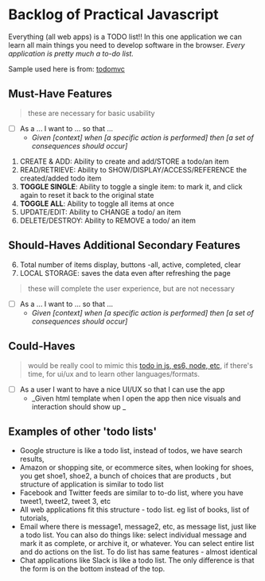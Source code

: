 # Backlog of Practical Javascript

Everything (all web apps) is a TODO list!!
In this one application we can learn all main things you need to develop software in the browser.
_Every application is pretty much a to-do list._

Sample used here is from: [todomvc](todomvc.com/examples/vanillajs/)

## Must-Have Features

> these are necessary for basic usability

- [ ] As a ... I want to ... so that ...
  - _Given [context] when [a specific action is performed] then [a set of consequences should occur]_

1. CREATE & ADD: Ability to create and add/STORE a todo/an item
2. READ/RETRIEVE: Ability to SHOW/DISPLAY/ACCESS/REFERENCE the created/added todo item
2. **TOGGLE SINGLE**: Ability to toggle a single item: to mark it, and click again to reset it back to the original state
3. **TOGGLE ALL**: Ability to toggle all items at once
4. UPDATE/EDIT: Ability to CHANGE a todo/ an item
5. DELETE/DESTROY: Ability to REMOVE a todo/ an item

## Should-Haves Additional Secondary Features

6. Total number of items display, buttons -all, active, completed, clear
7. LOCAL STORAGE: saves the data even after refreshing the page

> these will complete the user experience, but are not necessary

- [ ] As a ... I want to ... so that ...
  - _Given [context] when [a specific action is performed] then [a set of consequences should occur]_

## Could-Haves

> would be really cool to mimic this [todo in js, es6, node, etc](http://todomvc.com), if there's time, for ui/ux and to learn other languages/formats.

- [ ] As a user I want to have a nice UI/UX so that I can use the app
  - _Given html template when I open the app then nice visuals and interaction should show up _

## Examples of other 'todo lists'

- Google structure is like a todo list, instead of todos, we have search results, 
- Amazon or shopping site, or ecommerce sites, when looking for shoes, you get shoe1, shoe2, a bunch of choices that are products , but structure of application is similar to todo list
- Facebook and Twitter feeds are similar to to-do list, where you have tweet1, tweet2, tweet 3, etc
- All web applications fit this structure - todo list. eg list of books, list of tutorials,
- Email where there is message1, message2, etc, as message list, just like a todo list.
  You can also do things like: select individual message and mark it as complete, or archive it, or whatever. You can select entire list and do actions on the list. To do list has same features - almost identical
- Chat applications like Slack is like a todo list. The only difference is that the form is on the bottom instead of the top.



